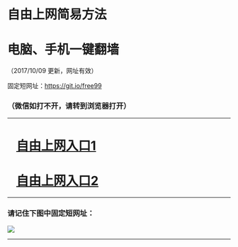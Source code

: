 ﻿# 自由上网简易方法

# 电脑、手机一键翻墙

（2017/10/09 更新，网址有效）

固定短网址：https://git.io/free99

### （微信如打不开，请转到浏览器打开）


***





# &nbsp;&nbsp; <a href="http://ft1240814299.fwq-tz-1001.info/fwqtz01.html?t=10090019924 " target="_blank">自由上网入口1</a>
# &nbsp;&nbsp; <a href="http://ft1880114591.fwq-tz-1002.info/fwqtz02.html?t=10090017112 " target="_blank">自由上网入口2</a>
***

### 请记住下图中固定短网址：

<img src="https://s3-us-west-2.amazonaws.com/fwq-1001/yjfq-20170905okok.png" /> 


***

